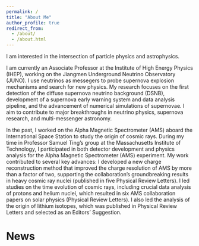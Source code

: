 ```yaml
---
permalink: /
title: "About Me"
author_profile: true
redirect_from: 
  - /about/
  - /about.html
---
```


I am interested in the intersection of particle physics and astrophysics. 

I am currently an Associate Professor at the Institute of High Energy Physics (IHEP), working on the Jiangmen Underground Neutrino Observatory (JUNO). I use neutrinos as messegers to probe supernova explosion mechanisms and search for new physics. My research focuses on the first detection of the diffuse supernova neutrino background (DSNB), development of a supernova early warning system and data analysis pipeline, and the advancement of numerical simulations of supernovae. I aim to contribute to major breakthroughs in neutrino physics, supernova research, and multi-messenger astronomy.
 
In the past, I worked on the Alpha Magnetic Spectrometer (AMS) aboard the International Space Station to study the origin of cosmic rays. During my time in Professor Samuel Ting’s group at the Massachusetts Institute of Technology, I participated in both detector development and physics analysis for the Alpha Magnetic Spectrometer (AMS) experiment. My work contributed to several key advances: I developed a new charge reconstruction method that improved the charge resolution of AMS by more than a factor of two, supporting the collaboration’s groundbreaking results in heavy cosmic ray nuclei (published in five Physical Review Letters). I led studies on the time evolution of cosmic rays, including crucial data analysis of protons and helium nuclei, which resulted in six AMS collaboration papers on solar physics (Physical Review Letters). I also led the analysis of the origin of lithium isotopes, which was published in Physical Review Letters and selected as an Editors’ Suggestion.

News
======
